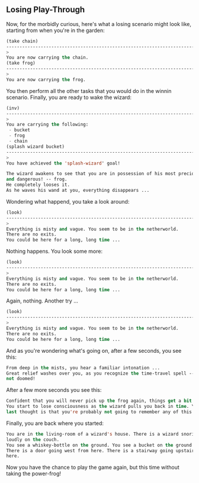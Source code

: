 ## Losing Play-Through

Now, for the morbidly curious, here's what a losing scenario might look like, starting from when you're in the garden:

```lisp
(take chain)
------------------------------------------------------------------------------
>
You are now carrying the chain.
(take frog)
------------------------------------------------------------------------------
>
You are now carrying the frog.
```

You then perform all the other tasks that you would do in the winnin scenario. Finally, you are ready to wake the wizard:

```lisp
(inv)
------------------------------------------------------------------------------
>
You are carrying the following:
 - bucket
 - frog
 - chain
(splash wizard bucket)
------------------------------------------------------------------------------
>
You have achieved the 'splash-wizard' goal!

The wizard awakens to see that you are in possession of his most precious --
and dangerous! -- frog.
He completely looses it.
As he waves his wand at you, everything disappears ...
```

Wondering what happend, you take a look around:

```lisp
(look)
------------------------------------------------------------------------------
>
Everything is misty and vague. You seem to be in the netherworld.
There are no exits.
You could be here for a long, long time ...
```

Nothing happens. You look some more:

```lisp
(look)
------------------------------------------------------------------------------
>
Everything is misty and vague. You seem to be in the netherworld.
There are no exits.
You could be here for a long, long time ...
```

Again, nothing. Another try ...

```lisp
(look)
------------------------------------------------------------------------------
>
Everything is misty and vague. You seem to be in the netherworld.
There are no exits.
You could be here for a long, long time ...
```

And as you're wondering what's going on, after a few seconds, you see this:

```lisp
From deep in the mists, you hear a familiar intonation ...
Great relief washes over you, as you recognize the time-travel spell -- you're
not doomed!
```

After a few more seconds you see this:

```lisp
Confident that you will never pick up the frog again, things get a bit fuzzy.
You start to lose consciousness as the wizard pulls you back in time. Your
last thought is that you're probably not going to remember any of this ...
```

Finally, you are back where you started:

```lisp
You are in the living-room of a wizard's house. There is a wizard snoring
loudly on the couch.
You see a whiskey-bottle on the ground. You see a bucket on the ground.
There is a door going west from here. There is a stairway going upstairs from
here.
```

Now you have the chance to play the game again, but this time without taking the power-frog!
